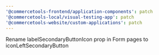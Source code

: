 ```yaml
---
'@commercetools-frontend/application-components': patch
'@commercetools-local/visual-testing-app': patch
'@commercetools-website/custom-applications': patch
---
```


Rename labelSecondaryButtonIcon prop in Form pages to iconLeftSecondaryButton
